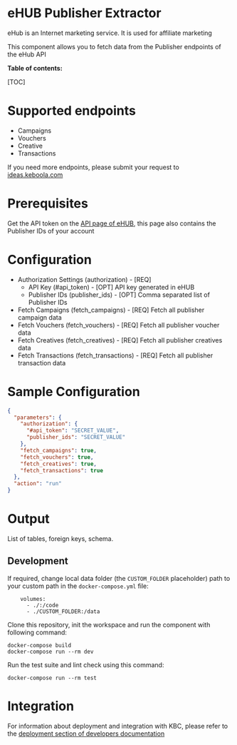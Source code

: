 eHUB Publisher Extractor
=============

eHub is an Internet marketing service. It is used for affiliate marketing

This component allows you to fetch data from the Publisher endpoints of the eHub API

**Table of contents:**

[TOC]

Supported endpoints
===================

* Campaigns
* Vouchers
* Creative
* Transactions

If you need more endpoints, please submit your request to
[ideas.keboola.com](https://ideas.keboola.com/)

Prerequisites
=============

Get the API token on the [API page of eHUB](https://pm.ehub.cz/api/), this page also contains the Publisher IDs of your account

Configuration
=============

 - Authorization Settings (authorization) - [REQ] 
   - API Key (#api_token) - [OPT] API key generated in eHUB 
   - Publisher IDs (publisher_ids) - [OPT] Comma separated list of Publisher IDs
 - Fetch Campaigns (fetch_campaigns) - [REQ] Fetch all publisher campaign data
 - Fetch Vouchers (fetch_vouchers) - [REQ] Fetch all publisher voucher data
 - Fetch Creatives (fetch_creatives) - [REQ] Fetch all publisher creatives data
 - Fetch Transactions (fetch_transactions) - [REQ] Fetch all publisher transaction data


Sample Configuration
=============

```json
{
  "parameters": {
    "authorization": {
      "#api_token": "SECRET_VALUE",
      "publisher_ids": "SECRET_VALUE"
    },
    "fetch_campaigns": true,
    "fetch_vouchers": true,
    "fetch_creatives": true,
    "fetch_transactions": true
  },
  "action": "run"
}
```

Output
======

List of tables, foreign keys, schema.

Development
-----------

If required, change local data folder (the `CUSTOM_FOLDER` placeholder) path to your custom path in
the `docker-compose.yml` file:

~~~~~~~~~~~~~~~~~~~~~~~~~~~~~~~~~~~~~~~~~~~~~~~~~~~~~~~~~~~~~~~~~~~~~~~~~~~~~~~~
    volumes:
      - ./:/code
      - ./CUSTOM_FOLDER:/data
~~~~~~~~~~~~~~~~~~~~~~~~~~~~~~~~~~~~~~~~~~~~~~~~~~~~~~~~~~~~~~~~~~~~~~~~~~~~~~~~

Clone this repository, init the workspace and run the component with following command:

~~~~~~~~~~~~~~~~~~~~~~~~~~~~~~~~~~~~~~~~~~~~~~~~~~~~~~~~~~~~~~~~~~~~~~~~~~~~~~~~
docker-compose build
docker-compose run --rm dev
~~~~~~~~~~~~~~~~~~~~~~~~~~~~~~~~~~~~~~~~~~~~~~~~~~~~~~~~~~~~~~~~~~~~~~~~~~~~~~~~

Run the test suite and lint check using this command:

~~~~~~~~~~~~~~~~~~~~~~~~~~~~~~~~~~~~~~~~~~~~~~~~~~~~~~~~~~~~~~~~~~~~~~~~~~~~~~~~
docker-compose run --rm test
~~~~~~~~~~~~~~~~~~~~~~~~~~~~~~~~~~~~~~~~~~~~~~~~~~~~~~~~~~~~~~~~~~~~~~~~~~~~~~~~

Integration
===========

For information about deployment and integration with KBC, please refer to the
[deployment section of developers documentation](https://developers.keboola.com/extend/component/deployment/)